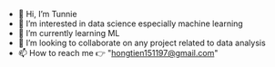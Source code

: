 - 👋 Hi, I’m Tunnie
- 👀 I’m interested in data science especially machine learning
- 🌱 I’m currently learning ML
- 💞️ I’m looking to collaborate on any project related to data analysis
- 📫 How to reach me 👉 "hongtien151197@gmail.com" 

<!---
Tunne97/Tunne97 is a ✨ special ✨ repository because its `README.md` (this file) appears on your GitHub profile.
You can click the Preview link to take a look at your changes.
--->
